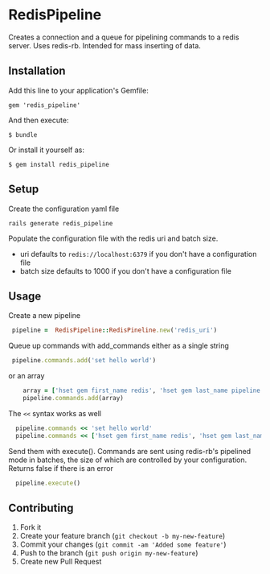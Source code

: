 # RedisPipeline

Creates a connection and a queue for pipelining commands to a redis server. Uses redis-rb. Intended for mass inserting of data. 

## Installation

Add this line to your application's Gemfile:

    gem 'redis_pipeline'

And then execute:

    $ bundle

Or install it yourself as:

    $ gem install redis_pipeline

## Setup 

Create the configuration yaml file

    rails generate redis_pipeline

Populate the configuration file with the redis uri and batch size.

* uri defaults to `redis://localhost:6379` if you don't have a configuration file
* batch size defaults to 1000 if you don't have a configuration file

## Usage

Create a new pipeline 

```ruby
 pipeline =  RedisPipeline::RedisPineline.new('redis_uri')
```

Queue up commands with add_commands either as a single string 

```ruby
 pipeline.commands.add('set hello world')
```

or an array

```ruby
	array = ['hset gem first_name redis', 'hset gem last_name pipeline']
	pipeline.commands.add(array)
```

The `<<` syntax works as well

```ruby
  pipeline.commands << 'set hello world'
  pipeline.commands << ['hset gem first_name redis', 'hset gem last_name pipeline']
```

Send them with execute(). Commands are sent using redis-rb's pipelined mode in batches, the size of which are controlled by your configuration. Returns false if there is an error

```ruby
  pipeline.execute()
```

## Contributing

1. Fork it
2. Create your feature branch (`git checkout -b my-new-feature`)
3. Commit your changes (`git commit -am 'Added some feature'`)
4. Push to the branch (`git push origin my-new-feature`)
5. Create new Pull Request
